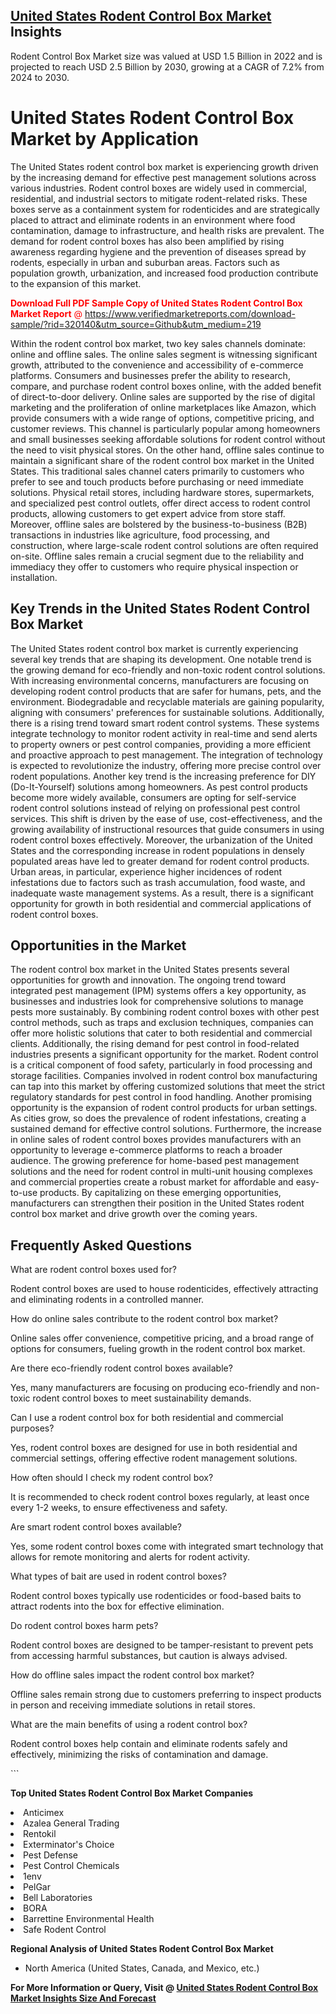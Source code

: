 <h2><a href="https://www.verifiedmarketreports.com/download-sample/?rid=320140&amp;utm_source=Github&amp;utm_medium=219" target="_blank">United States Rodent Control Box Market</a> Insights</h2><p>Rodent Control Box Market size was valued at USD 1.5 Billion in 2022 and is projected to reach USD 2.5 Billion by 2030, growing at a CAGR of 7.2% from 2024 to 2030.</p><p> <h1>United States Rodent Control Box Market by Application</h1> <p>The United States rodent control box market is experiencing growth driven by the increasing demand for effective pest management solutions across various industries. Rodent control boxes are widely used in commercial, residential, and industrial sectors to mitigate rodent-related risks. These boxes serve as a containment system for rodenticides and are strategically placed to attract and eliminate rodents in an environment where food contamination, damage to infrastructure, and health risks are prevalent. The demand for rodent control boxes has also been amplified by rising awareness regarding hygiene and the prevention of diseases spread by rodents, especially in urban and suburban areas. Factors such as population growth, urbanization, and increased food production contribute to the expansion of this market. <p><span class=""><span style="color: #ff0000;"><strong>Download Full PDF Sample Copy of United States Rodent Control Box Market Report</strong> @ </span><a href="https://www.verifiedmarketreports.com/download-sample/?rid=320140&amp;utm_source=Github&amp;utm_medium=219" target="_blank">https://www.verifiedmarketreports.com/download-sample/?rid=320140&amp;utm_source=Github&amp;utm_medium=219</a></span></p> </p> <p>Within the rodent control box market, two key sales channels dominate: online and offline sales. The online sales segment is witnessing significant growth, attributed to the convenience and accessibility of e-commerce platforms. Consumers and businesses prefer the ability to research, compare, and purchase rodent control boxes online, with the added benefit of direct-to-door delivery. Online sales are supported by the rise of digital marketing and the proliferation of online marketplaces like Amazon, which provide consumers with a wide range of options, competitive pricing, and customer reviews. This channel is particularly popular among homeowners and small businesses seeking affordable solutions for rodent control without the need to visit physical stores. On the other hand, offline sales continue to maintain a significant share of the rodent control box market in the United States. This traditional sales channel caters primarily to customers who prefer to see and touch products before purchasing or need immediate solutions. Physical retail stores, including hardware stores, supermarkets, and specialized pest control outlets, offer direct access to rodent control products, allowing customers to get expert advice from store staff. Moreover, offline sales are bolstered by the business-to-business (B2B) transactions in industries like agriculture, food processing, and construction, where large-scale rodent control solutions are often required on-site. Offline sales remain a crucial segment due to the reliability and immediacy they offer to customers who require physical inspection or installation. <h2>Key Trends in the United States Rodent Control Box Market</h2> <p>The United States rodent control box market is currently experiencing several key trends that are shaping its development. One notable trend is the growing demand for eco-friendly and non-toxic rodent control solutions. With increasing environmental concerns, manufacturers are focusing on developing rodent control products that are safer for humans, pets, and the environment. Biodegradable and recyclable materials are gaining popularity, aligning with consumers' preferences for sustainable solutions. Additionally, there is a rising trend toward smart rodent control systems. These systems integrate technology to monitor rodent activity in real-time and send alerts to property owners or pest control companies, providing a more efficient and proactive approach to pest management. The integration of technology is expected to revolutionize the industry, offering more precise control over rodent populations. Another key trend is the increasing preference for DIY (Do-It-Yourself) solutions among homeowners. As pest control products become more widely available, consumers are opting for self-service rodent control solutions instead of relying on professional pest control services. This shift is driven by the ease of use, cost-effectiveness, and the growing availability of instructional resources that guide consumers in using rodent control boxes effectively. Moreover, the urbanization of the United States and the corresponding increase in rodent populations in densely populated areas have led to greater demand for rodent control products. Urban areas, in particular, experience higher incidences of rodent infestations due to factors such as trash accumulation, food waste, and inadequate waste management systems. As a result, there is a significant opportunity for growth in both residential and commercial applications of rodent control boxes. <h2>Opportunities in the Market</h2> <p>The rodent control box market in the United States presents several opportunities for growth and innovation. The ongoing trend toward integrated pest management (IPM) systems offers a key opportunity, as businesses and industries look for comprehensive solutions to manage pests more sustainably. By combining rodent control boxes with other pest control methods, such as traps and exclusion techniques, companies can offer more holistic solutions that cater to both residential and commercial clients. Additionally, the rising demand for pest control in food-related industries presents a significant opportunity for the market. Rodent control is a critical component of food safety, particularly in food processing and storage facilities. Companies involved in rodent control box manufacturing can tap into this market by offering customized solutions that meet the strict regulatory standards for pest control in food handling. Another promising opportunity is the expansion of rodent control products for urban settings. As cities grow, so does the prevalence of rodent infestations, creating a sustained demand for effective control solutions. Furthermore, the increase in online sales of rodent control boxes provides manufacturers with an opportunity to leverage e-commerce platforms to reach a broader audience. The growing preference for home-based pest management solutions and the need for rodent control in multi-unit housing complexes and commercial properties create a robust market for affordable and easy-to-use products. By capitalizing on these emerging opportunities, manufacturers can strengthen their position in the United States rodent control box market and drive growth over the coming years. <h2>Frequently Asked Questions</h2> <p>What are rodent control boxes used for?</p> <p>Rodent control boxes are used to house rodenticides, effectively attracting and eliminating rodents in a controlled manner.</p> <p>How do online sales contribute to the rodent control box market?</p> <p>Online sales offer convenience, competitive pricing, and a broad range of options for consumers, fueling growth in the rodent control box market.</p> <p>Are there eco-friendly rodent control boxes available?</p> <p>Yes, many manufacturers are focusing on producing eco-friendly and non-toxic rodent control boxes to meet sustainability demands.</p> <p>Can I use a rodent control box for both residential and commercial purposes?</p> <p>Yes, rodent control boxes are designed for use in both residential and commercial settings, offering effective rodent management solutions.</p> <p>How often should I check my rodent control box?</p> <p>It is recommended to check rodent control boxes regularly, at least once every 1-2 weeks, to ensure effectiveness and safety.</p> <p>Are smart rodent control boxes available?</p> <p>Yes, some rodent control boxes come with integrated smart technology that allows for remote monitoring and alerts for rodent activity.</p> <p>What types of bait are used in rodent control boxes?</p> <p>Rodent control boxes typically use rodenticides or food-based baits to attract rodents into the box for effective elimination.</p> <p>Do rodent control boxes harm pets?</p> <p>Rodent control boxes are designed to be tamper-resistant to prevent pets from accessing harmful substances, but caution is always advised.</p> <p>How do offline sales impact the rodent control box market?</p> <p>Offline sales remain strong due to customers preferring to inspect products in person and receiving immediate solutions in retail stores.</p> <p>What are the main benefits of using a rodent control box?</p> <p>Rodent control boxes help contain and eliminate rodents safely and effectively, minimizing the risks of contamination and damage.</p> ```</p><p><strong>Top United States Rodent Control Box Market Companies</strong></p><div data-test-id=""><p><li>Anticimex</li><li> Azalea General Trading</li><li> Rentokil</li><li> Exterminator's Choice</li><li> Pest Defense</li><li> Pest Control Chemicals</li><li> 1env</li><li> PelGar</li><li> Bell Laboratories</li><li> BORA</li><li> Barrettine Environmental Health</li><li> Safe Rodent Control</li></p><div><strong>Regional Analysis of&nbsp;United States Rodent Control Box Market</strong></div><ul><li dir="ltr"><p dir="ltr">North America&nbsp;(United States, Canada, and Mexico, etc.)</p></li></ul><p><strong>For More Information or Query, Visit @&nbsp;</strong><strong><a href="https://www.verifiedmarketreports.com/product/rodent-control-box-market/?utm_source=Github&amp;utm_medium=219" target="_blank">United States Rodent Control Box Market Insights Size And Forecast</a></strong></p></div>
